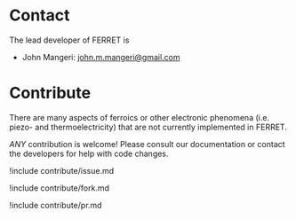 # Contact

The lead developer of FERRET is

- John Mangeri: john.m.mangeri@gmail.com

# Contribute

There are many aspects of ferroics or other electronic phenomena (i.e. piezo- and thermoelectricity) that are not currently implemented in FERRET.

*ANY* contribution is welcome! Please consult our documentation or contact the developers for help with code changes.

!include contribute/issue.md

!include contribute/fork.md

!include contribute/pr.md
